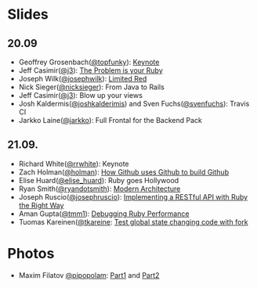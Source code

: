# Slides

## 20.09

* Geoffrey Grosenbach([@topfunky](https://twitter.com/#!/topfunky)): [Keynote]()
* Jeff Casimir([@j3](https://twitter.com/#!/j3)): [The Problem is your Ruby](https://gist.github.com/1214611)
* Joseph Wilk([@josephwilk](https://twitter.com/#!/josephwilk)): [Limited Red](http://www.slideshare.net/mobile/josephwilk/frozenrails2011)
* Nick Sieger([@nicksieger](https://twitter.com/#!/nicksieger)): From Java to Rails
* Jeff Casimir([@j3](https://twitter.com/#!/j3)): Blow up your views
* Josh Kaldermis([@joshkalderimis](https://twitter.com/#!/joshkalderimis)) and Sven Fuchs([@svenfuchs](https://twitter.com/#!/svenfuchs)): Travis CI
* Jarkko Laine([@jarkko](https://twitter.com/#!/jarkko)): Full Frontal for the Backend Pack

## 21.09.

* Richard White([@rrwhite](https://twitter.com/#!/rrwhite)): Keynote
* Zach Holman([@holman](https://twitter.com/#!/holman)): [How Github uses Github to build Github](http://zachholman.com/talk/how-github-uses-github-to-build-github)
* Elise Huard([@elise\_huard](https://twitter.com/#!/elise_huard)): Ruby goes Hollywood
* Ryan Smith([@ryandotsmith](https://twitter.com/#!/ryandotsmith)): [Modern Architecture](http://dl.dropbox.com/u/1579953/talks/modern_architecture.pdf)
* Joseph Ruscio([@josephruscio](https://twitter.com/#!/josephruscio)): [Implementing a RESTful API with Ruby the Right Way](http://speakerdeck.com/u/josephruscio/p/implementing-a-restful-api-with-ruby)
* Aman Gupta([@tmm1](https://twitter.com/#!/tmm1)): [Debugging Ruby Performance](http://speakerdeck.com/u/tmm1/p/debugging-ruby-performance)
* Tuomas Kareinen([@tkareine](https://twitter.com/#!/tkareine): [Test global state changing code with fork](https://gist.github.com/1232111)

# Photos

* Maxim Filatov [@pipopolam](https://twitter.com/#!/pipopolam): [Part1](http://t.co/abc0qWpm) and [Part2](http://bit.ly/rrCLdz)
